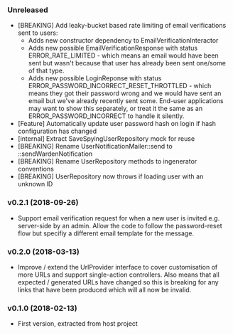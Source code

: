 ### Unreleased

* [BREAKING] Add leaky-bucket based rate limiting of email verifications sent to users:
  * Adds new constructor dependency to EmailVerificationInteractor
  * Adds new possible EmailVerificationResponse with status ERROR_RATE_LIMITED - which means
    an email would have been sent but wasn't because that user has already been sent one/some of 
    that type.
  * Adds new possible LoginReponse with status ERROR_PASSWORD_INCORRECT_RESET_THROTTLED - which
    means they got their password wrong and we would have sent an email but we've already recently
    sent some. End-user applications may want to show this separately, or treat it the same as an
    ERROR_PASSWORD_INCORRECT to handle it silently.
* [Feature]  Automatically update user password hash on login if hash configuration has changed
* [internal] Extract SaveSpyingUserRepository mock for reuse
* [BREAKING] Rename UserNotificationMailer::send to ::sendWardenNotification
* [BREAKING] Rename UserRepository methods to ingenerator conventions
* [BREAKING] UserRepository now throws if loading user with an unknown ID

### v0.2.1 (2018-09-26)

* Support email verification request for when a new user is invited e.g. server-side by an admin. Allow the code to 
  follow the password-reset flow but specifiy a different email template for the message.

### v0.2.0 (2018-03-13)

* Improve / extend the UrlProvider interface to cover customisation of more URLs and support single-action controllers.
  Also means that all expected / generated URLs have changed so this is breaking for any links that have been produced
  which will all now be invalid.

### v0.1.0 (2018-02-13)

* First version, extracted from host project
